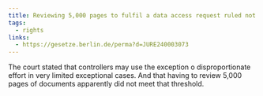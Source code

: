 ```yaml
---
title: Reviewing 5,000 pages to fulfil a data access request ruled not to be disproportionate by Berlin Federal Administrative Court
tags:
  - rights
links:
  - https://gesetze.berlin.de/perma?d=JURE240003073
---
```

The court stated that controllers may use the exception o disproportionate effort in very limited exceptional cases. And that having to review 5,000 pages of documents apparently did not meet that threshold. 